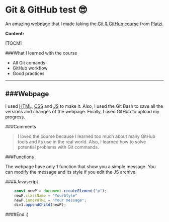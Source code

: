 # Git &amp; GitHub test 😎
An amazing webpage that I made taking the[ Git & GitHub course](http://https://platzi.com/cursos/git-github/ " Git & GitHub course") from [Platzi](http://platzi.com "Platzi").

**Content:**

[TOCM]

###What I learned with the course
- All Git comands
- GitHub workflow
- Good practices
-------------

###Webpage
----

I used  <abbr title="Hyper Text Markup Language">HTML</abbr>, <abbr title="Cascading Style Sheets">CSS</abbr> and <abbr title="Programming language">JS</abbr> to make it.
Also, I used the Git Bash to save all the versions and changes of the webpage.
Finally, I used GitHub to upload my progress.

###Comments

> I loved the course because I learned too much about many GitHub tools and its use in the real world. Also, I learned how to solve potential problems with Git commands.

###Functions

The webpage have only 1 function that show you a simple message.
You can modify the message and its style if you edit the JS archive.

####Javascript

```javascript
	const newP = document.createElement("p");
    newP.className = "YourStyle"
    newP.innerHTML = "Your message";
    div1.appendChild(newP);
```

####End :)